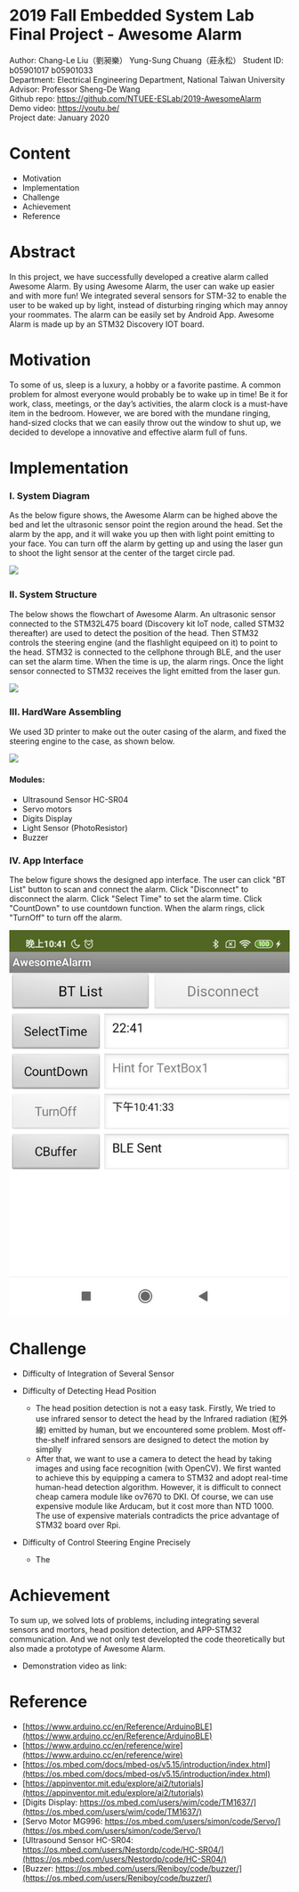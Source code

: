 2019 Fall Embedded System Lab Final Project - Awesome Alarm
===

Author: Chang-Le Liu（劉昶樂） Yung-Sung Chuang（莊永松） 
Student ID: b05901017 b05901033  
Department: Electrical Engineering Department, National Taiwan University  
Advisor: Professor Sheng-De Wang  
Github repo: https://github.com/NTUEE-ESLab/2019-AwesomeAlarm  
Demo video: https://youtu.be/  
Project date: January 2020

Content
===
- Motivation
- Implementation
- Challenge
- Achievement
- Reference

Abstract
===
In this project, we have successfully developed a creative alarm called Awesome Alarm. By using Awesome Alarm, the user can wake up easier and with more fun! We integrated several sensors for STM-32 to enable the user to be waked up by light, instead of disturbing ringing which may annoy your roommates. The alarm can be easily set by Android App. Awesome Alarm is made up by an STM32 Discovery IOT board. 

Motivation
===
To some of us, sleep is a luxury, a hobby or a favorite pastime. A common problem for almost everyone would probably be to wake up in time! Be it for work, class, meetings, or the day’s activities, the alarm clock is a must-have item in the bedroom. However, we are bored with the mundane ringing, hand-sized clocks that we can easily throw out the window to shut up, we decided to develope a innovative and effective alarm full of funs.

Implementation
===
### I. System Diagram
As the below figure shows, the Awesome Alarm can be highed above the bed and let the ultrasonic sensor point the region around the head. Set the alarm by the app, and it will wake you up then with light point emitting to your face. You can turn off the alarm by getting up and using the laser gun to shoot the light sensor at the center of the target circle pad.  

![](https://i.imgur.com/6azwrIC.png)


### II. System Structure 
The below shows the flowchart of Awesome Alarm. An ultrasonic sensor connected to the STM32L475 board (Discovery kit IoT node, called STM32 thereafter) are used to detect the position of the head. Then STM32 controls the steering engine (and the flashlight equipeed on it) to point to the head. STM32 is connected to the cellphone through BLE, and the user can set the alarm time. When the time is up, the alarm rings. Once the light sensor connected to STM32 receives the light emitted from the laser gun.   

![](https://i.imgur.com/7fNpVnf.png)


### III. HardWare Assembling
We used 3D printer to make out the outer casing of the alarm, and fixed the steering engine to the case, as shown below.


![](https://i.imgur.com/juq0nAY.jpg)

#### Modules:
- Ultrasound Sensor HC-SR04
- Servo motors
- Digits Display
- Light Sensor (PhotoResistor)
- Buzzer

### IV. App Interface
The below figure shows the designed app interface. The user can click "BT List" button to scan and connect the alarm. Click "Disconnect" to disconnect the alarm. Click "Select Time" to set the alarm time. Click "CountDown" to use countdown function. When the alarm rings, click "TurnOff" to turn off the alarm.   

![](https://raw.githubusercontent.com/NTUEE-ESLab/2019-AwesomeAlarm/master/phone.jpg)

Challenge
===
- Difficulty of Integration of Several Sensor
  
- Difficulty of Detecting Head Position
  
  - The head position detection is not a easy task. Firstly, We tried to use infrared sensor to detect the head by the Infrared radiation (紅外線) emitted by human, but we encountered some problem. Most off-the-shelf infrared sensors are designed to detect the motion by simplly 
  - After that, we want to use a camera to detect the head by taking images and using face recognition (with OpenCV). We first wanted to achieve this by equipping a camera to STM32 and adopt real-time human-head detection algorithm. However, it is difficult to connect cheap camera module like ov7670 to DKI. Of course, we can use expensive module like Arducam, but it cost more than NTD 1000. The use of expensive materials contradicts the price advantage of STM32 board over Rpi. 
    
- Difficulty of Control Steering Engine Precisely
  - The 

Achievement 
===
To sum up, we solved lots of problems, including integrating several sensors and mortors, head position detection, and APP-STM32 communication. And we not only test developted the code theoretically but also made a prototype of Awesome Alarm.

- Demonstration video as link:

Reference
===
- [https://www.arduino.cc/en/Reference/ArduinoBLE](https://www.arduino.cc/en/Reference/ArduinoBLE)
- [https://www.arduino.cc/en/reference/wire](https://www.arduino.cc/en/reference/wire)
- [https://os.mbed.com/docs/mbed-os/v5.15/introduction/index.html](https://os.mbed.com/docs/mbed-os/v5.15/introduction/index.html)
- [https://appinventor.mit.edu/explore/ai2/tutorials](https://appinventor.mit.edu/explore/ai2/tutorials)
- [Digits Display: https://os.mbed.com/users/wim/code/TM1637/](https://os.mbed.com/users/wim/code/TM1637/)
- [Servo Motor MG996: https://os.mbed.com/users/simon/code/Servo/](https://os.mbed.com/users/simon/code/Servo/)
- [Ultrasound Sensor HC-SR04: https://os.mbed.com/users/Nestordp/code/HC-SR04/](https://os.mbed.com/users/Nestordp/code/HC-SR04/)
- [Buzzer: https://os.mbed.com/users/Reniboy/code/buzzer/](https://os.mbed.com/users/Reniboy/code/buzzer/)


